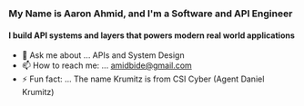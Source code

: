 ### My Name is Aaron Ahmid, and I'm a Software and API Engineer
#### I build API systems and layers that powers modern real world applications

- 💬 Ask me about ... APIs and System Design
- 📫 How to reach me: ... amidbide@gmail.com
- ⚡ Fun fact: ... The name Krumitz is from CSI Cyber (Agent Daniel Krumitz)
